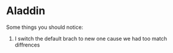 # Aladdin

Some things you should notice:
1) I switch the default brach to new one cause we had too match diffrences

